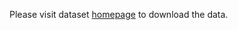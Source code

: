 Please visit dataset [homepage](https://github.com/taozh2017/RGBD-SODsurvey) to download the data. 
